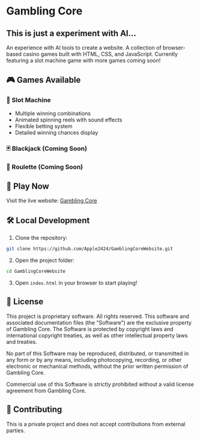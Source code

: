 # Gambling Core

## This is just a experiment with AI...

An experience with AI tools to create a website. A collection of browser-based casino games built with HTML, CSS, and JavaScript. Currently featuring a slot machine game with more games coming soon!

## 🎮 Games Available

### 🎰 Slot Machine
- Multiple winning combinations
- Animated spinning reels with sound effects
- Flexible betting system
- Detailed winning chances display

### 🃏 Blackjack (Coming Soon)
### 🎲 Roulette (Coming Soon)

## 🚀 Play Now

Visit the live website: [Gambling Core](https://Apple2424.github.io/GamblingCoreWebsite/)

## 🛠️ Local Development

1. Clone the repository:
```bash
git clone https://github.com/Apple2424/GamblingCoreWebsite.git
```

2. Open the project folder:
```bash
cd GamblingCoreWebsite
```

3. Open `index.html` in your browser to start playing!

## 📝 License

This project is proprietary software. All rights reserved. This software and associated documentation files (the "Software") are the exclusive property of Gambling Core. The Software is protected by copyright laws and international copyright treaties, as well as other intellectual property laws and treaties.

No part of this Software may be reproduced, distributed, or transmitted in any form or by any means, including photocopying, recording, or other electronic or mechanical methods, without the prior written permission of Gambling Core.

Commercial use of this Software is strictly prohibited without a valid license agreement from Gambling Core.

## 🤝 Contributing

This is a private project and does not accept contributions from external parties. 
